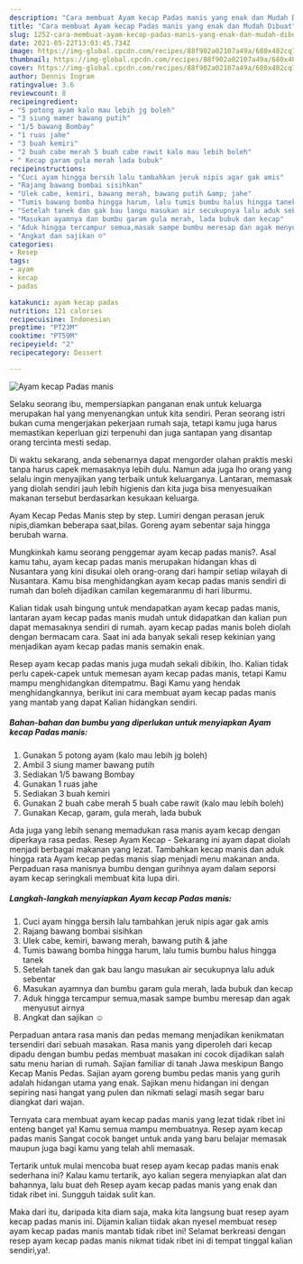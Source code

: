 ```yaml
---
description: "Cara membuat Ayam kecap Padas manis yang enak dan Mudah Dibuat"
title: "Cara membuat Ayam kecap Padas manis yang enak dan Mudah Dibuat"
slug: 1252-cara-membuat-ayam-kecap-padas-manis-yang-enak-dan-mudah-dibuat
date: 2021-05-22T13:03:45.734Z
image: https://img-global.cpcdn.com/recipes/88f902a02107a49a/680x482cq70/ayam-kecap-padas-manis-foto-resep-utama.jpg
thumbnail: https://img-global.cpcdn.com/recipes/88f902a02107a49a/680x482cq70/ayam-kecap-padas-manis-foto-resep-utama.jpg
cover: https://img-global.cpcdn.com/recipes/88f902a02107a49a/680x482cq70/ayam-kecap-padas-manis-foto-resep-utama.jpg
author: Dennis Ingram
ratingvalue: 3.6
reviewcount: 8
recipeingredient:
- "5 potong ayam kalo mau lebih jg boleh"
- "3 siung mamer bawang putih"
- "1/5 bawang Bombay"
- "1 ruas jahe"
- "3 buah kemiri"
- "2 buah cabe merah 5 buah cabe rawit kalo mau lebih boleh"
- " Kecap garam gula merah lada bubuk"
recipeinstructions:
- "Cuci ayam hingga bersih lalu tambahkan jeruk nipis agar gak amis"
- "Rajang bawang bombai sisihkan"
- "Ulek cabe, kemiri, bawang merah, bawang putih &amp; jahe"
- "Tumis bawang bomba hingga harum, lalu tumis bumbu halus hingga tanek"
- "Setelah tanek dan gak bau langu masukan air secukupnya lalu aduk sebentar"
- "Masukan ayamnya dan bumbu garam gula merah, lada bubuk dan kecap"
- "Aduk hingga tercampur semua,masak sampe bumbu meresap dan agak menyusut airnya"
- "Angkat dan sajikan ☺️"
categories:
- Resep
tags:
- ayam
- kecap
- padas

katakunci: ayam kecap padas 
nutrition: 121 calories
recipecuisine: Indonesian
preptime: "PT23M"
cooktime: "PT59M"
recipeyield: "2"
recipecategory: Dessert

---
```



![Ayam kecap Padas manis](https://img-global.cpcdn.com/recipes/88f902a02107a49a/680x482cq70/ayam-kecap-padas-manis-foto-resep-utama.jpg)

Selaku seorang ibu, mempersiapkan panganan enak untuk keluarga merupakan hal yang menyenangkan untuk kita sendiri. Peran seorang istri bukan cuma mengerjakan pekerjaan rumah saja, tetapi kamu juga harus memastikan keperluan gizi terpenuhi dan juga santapan yang disantap orang tercinta mesti sedap.

Di waktu  sekarang, anda sebenarnya dapat mengorder olahan praktis meski tanpa harus capek memasaknya lebih dulu. Namun ada juga lho orang yang selalu ingin menyajikan yang terbaik untuk keluarganya. Lantaran, memasak yang diolah sendiri jauh lebih higienis dan kita juga bisa menyesuaikan makanan tersebut berdasarkan kesukaan keluarga. 

Ayam Kecap Pedas Manis step by step. Lumiri dengan perasan jeruk nipis,diamkan beberapa saat,bilas. Goreng ayam sebentar saja hingga berubah warna.

Mungkinkah kamu seorang penggemar ayam kecap padas manis?. Asal kamu tahu, ayam kecap padas manis merupakan hidangan khas di Nusantara yang kini disukai oleh orang-orang dari hampir setiap wilayah di Nusantara. Kamu bisa menghidangkan ayam kecap padas manis sendiri di rumah dan boleh dijadikan camilan kegemaranmu di hari liburmu.

Kalian tidak usah bingung untuk mendapatkan ayam kecap padas manis, lantaran ayam kecap padas manis mudah untuk didapatkan dan kalian pun dapat memasaknya sendiri di rumah. ayam kecap padas manis boleh diolah dengan bermacam cara. Saat ini ada banyak sekali resep kekinian yang menjadikan ayam kecap padas manis semakin enak.

Resep ayam kecap padas manis juga mudah sekali dibikin, lho. Kalian tidak perlu capek-capek untuk memesan ayam kecap padas manis, tetapi Kamu mampu menghidangkan ditempatmu. Bagi Kamu yang hendak menghidangkannya, berikut ini cara membuat ayam kecap padas manis yang mantab yang dapat Kalian hidangkan sendiri.

<!--inarticleads1-->

##### Bahan-bahan dan bumbu yang diperlukan untuk menyiapkan Ayam kecap Padas manis:

1. Gunakan 5 potong ayam (kalo mau lebih jg boleh)
1. Ambil 3 siung mamer bawang putih
1. Sediakan 1/5 bawang Bombay
1. Gunakan 1 ruas jahe
1. Sediakan 3 buah kemiri
1. Gunakan 2 buah cabe merah 5 buah cabe rawit (kalo mau lebih boleh)
1. Gunakan  Kecap, garam, gula merah, lada bubuk


Ada juga yang lebih senang memadukan rasa manis ayam kecap dengan diperkaya rasa pedas. Resep Ayam Kecap - Sekarang ini ayam dapat diolah menjadi berbagai makanan yang lezat. Tambahkan kecap manis dan aduk hingga rata Ayam kecap pedas manis siap menjadi menu makanan anda. Perpaduan rasa manisnya bumbu dengan gurihnya ayam dalam seporsi ayam kecap seringkali membuat kita lupa diri. 

<!--inarticleads2-->

##### Langkah-langkah menyiapkan Ayam kecap Padas manis:

1. Cuci ayam hingga bersih lalu tambahkan jeruk nipis agar gak amis
1. Rajang bawang bombai sisihkan
1. Ulek cabe, kemiri, bawang merah, bawang putih &amp; jahe
1. Tumis bawang bomba hingga harum, lalu tumis bumbu halus hingga tanek
1. Setelah tanek dan gak bau langu masukan air secukupnya lalu aduk sebentar
1. Masukan ayamnya dan bumbu garam gula merah, lada bubuk dan kecap
1. Aduk hingga tercampur semua,masak sampe bumbu meresap dan agak menyusut airnya
1. Angkat dan sajikan ☺️


Perpaduan antara rasa manis dan pedas memang menjadikan kenikmatan tersendiri dari sebuah masakan. Rasa manis yang diperoleh dari kecap dipadu dengan bumbu pedas membuat masakan ini cocok dijadikan salah satu menu harian di rumah. Sajian familiar di tanah Jawa meskipun Bango Kecap Manis Pedas. Sajian ayam goreng bumbu pedas manis yang gurih adalah hidangan utama yang enak. Sajikan menu hidangan ini dengan sepiring nasi hangat yang pulen dan nikmati selagi masih segar baru diangkat dari wajan. 

Ternyata cara membuat ayam kecap padas manis yang lezat tidak ribet ini enteng banget ya! Kamu semua mampu membuatnya. Resep ayam kecap padas manis Sangat cocok banget untuk anda yang baru belajar memasak maupun juga bagi kamu yang telah ahli memasak.

Tertarik untuk mulai mencoba buat resep ayam kecap padas manis enak sederhana ini? Kalau kamu tertarik, ayo kalian segera menyiapkan alat dan bahannya, lalu buat deh Resep ayam kecap padas manis yang enak dan tidak ribet ini. Sungguh taidak sulit kan. 

Maka dari itu, daripada kita diam saja, maka kita langsung buat resep ayam kecap padas manis ini. Dijamin kalian tiidak akan nyesel membuat resep ayam kecap padas manis mantab tidak ribet ini! Selamat berkreasi dengan resep ayam kecap padas manis nikmat tidak ribet ini di tempat tinggal kalian sendiri,ya!.

